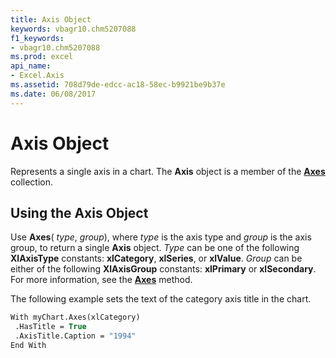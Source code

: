 ```yaml
---
title: Axis Object
keywords: vbagr10.chm5207088
f1_keywords:
- vbagr10.chm5207088
ms.prod: excel
api_name:
- Excel.Axis
ms.assetid: 708d79de-edcc-ac18-58ec-b9921be9b37e
ms.date: 06/08/2017
---
```



# Axis Object

Represents a single axis in a chart. The  **Axis** object is a member of the **[Axes](axes-collection.md)** collection.


## Using the Axis Object

Use  **Axes**( _type_,  _group_), where  _type_ is the axis type and _group_ is the axis group, to return a single **Axis** object. _Type_ can be one of the following **XlAxisType** constants: **xlCategory**,  **xlSeries**, or  **xlValue**.  _Group_ can be either of the following **XlAxisGroup** constants: **xlPrimary** or **xlSecondary**. For more information, see the  **[Axes](axes-method.md)** method.

The following example sets the text of the category axis title in the chart.




```vb
With myChart.Axes(xlCategory) 
 .HasTitle = True 
 .AxisTitle.Caption = "1994" 
End With
```


